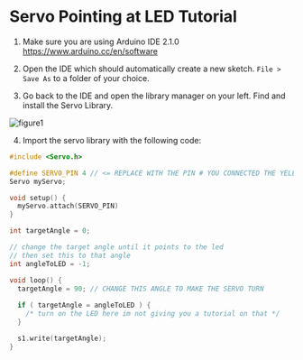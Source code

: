 # Servo Pointing at LED Tutorial #

1) Make sure you are using Arduino IDE 2.1.0 https://www.arduino.cc/en/software

2) Open the IDE which should automatically create a new sketch. `File > Save As` to a folder of your choice.

3) Go back to the IDE and open the library manager on your left. Find and install the Servo Library.

![figure1](https://user-images.githubusercontent.com/68286181/236929744-24fbd8a1-f2dd-4a80-8c70-69455d4d679a.png)

4) Import the servo library with the following code:

```cpp
#include <Servo.h> 

#define SERVO_PIN 4 // <= REPLACE WITH THE PIN # YOU CONNECTED THE YELLOW WIRE TO
Servo myServo;

void setup() {
  myServo.attach(SERVO_PIN)
}

int targetAngle = 0; 

// change the target angle until it points to the led
// then set this to that angle
int angleToLED = -1; 

void loop() {
  targetAngle = 90; // CHANGE THIS ANGLE TO MAKE THE SERVO TURN
  
  if ( targetAngle = angleToLED ) {
    /* turn on the LED here im not giving you a tutorial on that */
  }

  s1.write(targetAngle); 
}
```
